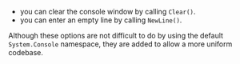 * you can clear the console window by calling `Clear()`.
* you can enter an empty line by calling `NewLine()`.

Although these options are not difficult to do by using the default `System.Console` namespace, they are added to allow a more uniform codebase. 